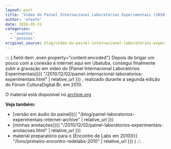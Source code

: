 ```yaml
---
layout: post
title: 'Vídeo do Painel Internacional Laboratórios Experimentais (2010)'
author: 'efeefe'
date: 2016-05-31
categories:
  - 'eventos'
  - 'pessoas'
original_source: blog/vídeo-do-painel-internacional-laboratórios-experimentais-2010.html
---
```


::: {.field-item .even property="content:encoded"}
Depois de brigar um pouco com a conexão à internet aqui em Ubatuba, consegui finalmente subir a gravação em vídeo do [Painel Internacional Laboratórios Experimentais]({{ "/2010/12/02/painel-internacional-laboratorios-experimentais.html" | relative_url }}) , realizado durante a segunda edição do Fórum CulturaDigital.Br, em 2010.

O material está disponível no [archive.org](https://archive.org/details/2010-CDBR-LabExp)

**Veja também:**

-   [versão em áudio do painel]({{ "/blog/painel-laboratorios-experimentais-internet-archive" \| relative_url }})
-   [minhas anotações]({{ "/2010/12/02/painel-laboratorios-experimentais-anotacoes.html" | relative_url }})
-   material preparatório para o [Encontro de Labs em 2010]({{ "/livro/primeiro-encontro-redelabs-2010" \| relative_url }}) )
:::
